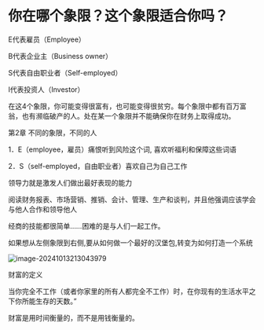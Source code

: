 # 你在哪个象限？这个象限适合你吗？

E代表雇员（Employee）

  B代表企业主（Business owner）

  S代表自由职业者（Self-employed）

  I代表投资人（Investor）



在这4个象限，你可能变得很富有，也可能变得很贫穷。每个象限中都有百万富翁，也有濒临破产的人。处在某一个象限并不能确保你在财务上取得成功。



第2章  不同的象限，不同的人

1．E（employee，雇员）痛恨听到风险这个词,   喜欢听福利和保障这些词语

2．S（self-employed，自由职业者）喜欢自己为自己工作

领导力就是激发人们做出最好表现的能力

阅读财务报表、市场营销、推销、会计、管理、生产和谈判，并且他强调应该学会与他人合作和领导他人

经商的技能都很简单……困难的是与人们一起工作。

如果想从左侧象限到右侧,要从如何做一个最好的汉堡包,转变为如何打造一个系统

![image-20241013213043979](C:\Users\Administrator\AppData\Roaming\Typora\typora-user-images\image-20241013213043979.png)



财富的定义

当你完全不工作（或者你家里的所有人都完全不工作）时，在你现有的生活水平之下你所能生存的天数。”

财富是用时间衡量的，而不是用钱衡量的。









